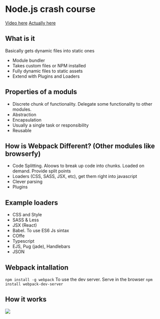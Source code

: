 # Node.js crash course

[Video here](https://youtu.be/lziuNMk_8eQ)
[Actually here](https://youtu.be/CZnmKWgmL7s)

## What is it

Basically gets dynamic files into static ones

- Module bundler
- Takes custom files or NPM installed
- Fully dynamic files to static assets
- Extend with Plugins and Loaders

## Properties of a moduls

- Discrete chunk of functionality. Delegate some functionality to other modules.
- Abstraction
- Encapsulation
- Usually a single task or responsibility
- Reusable

## How is Webpack Different? (Other modules like browserfy)

- Code Splitting. Aloows to break up code into chunks. Loaded on demand. Provide split points
- Loaders (CSS, SASS, JSX, etc), get them right into javascript
- Clever parsing
- Plugins

## Example loaders

- CSS and Style
- SASS & Less
- JSX (React)
- Babel. To use ES6 Js sintax
- COffe
- Typescript
- EJS, Pug (jade), Handlebars
- JSON

## Webpack intallation

``` npm install -g webpack ```
To use the dev server. Serve in the browser
``` npm install webpack-dev-server ```

## How it works

![](image.png)